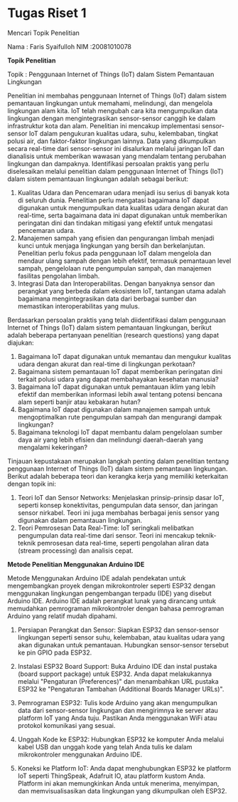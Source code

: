 # Tugas Riset 1 
Mencari Topik Penelitian

Nama : Faris Syaifulloh
NIM :20081010078

**__Topik Penelitian__**

Topik : Penggunaan Internet of Things (IoT) dalam Sistem Pemantauan Lingkungan
		
  Penelitian ini membahas penggunaan Internet of Things (IoT) dalam sistem pemantauan lingkungan untuk memahami, melindungi, dan mengelola lingkungan alam kita. IoT telah mengubah cara kita mengumpulkan data lingkungan dengan mengintegrasikan sensor-sensor canggih ke dalam infrastruktur kota dan alam. Penelitian ini mencakup implementasi sensor-sensor IoT dalam pengukuran kualitas udara, suhu, kelembaban, tingkat polusi air, dan faktor-faktor lingkungan lainnya. Data yang dikumpulkan secara real-time dari sensor-sensor ini disalurkan melalui jaringan IoT dan dianalisis untuk memberikan wawasan yang mendalam tentang perubahan lingkungan dan dampaknya.
		Identifikasi persoalan praktis yang perlu diselesaikan melalui penelitian dalam penggunaan Internet of Things (IoT) dalam sistem pemantauan lingkungan adalah sebagai berikut:
1.	Kualitas Udara dan Pencemaran udara menjadi isu serius di banyak kota di seluruh dunia. Penelitian perlu mengatasi bagaimana IoT dapat digunakan untuk mengumpulkan data kualitas udara dengan akurat dan real-time, serta bagaimana data ini dapat digunakan untuk memberikan peringatan dini dan tindakan mitigasi yang efektif untuk mengatasi pencemaran udara.
2.	Manajemen sampah yang efisien dan pengurangan limbah menjadi kunci untuk menjaga lingkungan yang bersih dan berkelanjutan. Penelitian perlu fokus pada penggunaan IoT dalam mengelola dan mendaur ulang sampah dengan lebih efektif, termasuk pemantauan level sampah, pengelolaan rute pengumpulan sampah, dan manajemen fasilitas pengolahan limbah.
3.	Integrasi Data dan Interoperabilitas. Dengan banyaknya sensor dan perangkat yang berbeda dalam ekosistem IoT, tantangan utama adalah bagaimana mengintegrasikan data dari berbagai sumber dan memastikan interoperabilitas yang mulus.

Berdasarkan persoalan praktis yang telah diidentifikasi dalam penggunaan Internet of Things (IoT) dalam sistem pemantauan lingkungan, berikut adalah beberapa pertanyaan penelitian (research questions) yang dapat diajukan: 
1.	Bagaimana IoT dapat digunakan untuk memantau dan mengukur kualitas udara dengan akurat dan real-time di lingkungan perkotaan?
2.	Bagaimana sistem pemantauan IoT dapat memberikan peringatan dini terkait polusi udara yang dapat membahayakan kesehatan manusia?
3.	Bagaimana IoT dapat digunakan untuk pemantauan iklim yang lebih efektif dan memberikan informasi lebih awal tentang potensi bencana alam seperti banjir atau kebakaran hutan?
4.	Bagaimana IoT dapat digunakan dalam manajemen sampah untuk mengoptimalkan rute pengumpulan sampah dan mengurangi dampak lingkungan?
5.	Bagaimana teknologi IoT dapat membantu dalam pengelolaan sumber daya air yang lebih efisien dan melindungi daerah-daerah yang mengalami kekeringan?

Tinjauan kepustakaan merupakan langkah penting dalam penelitian tentang penggunaan Internet of Things (IoT) dalam sistem pemantauan lingkungan. Berikut adalah beberapa teori dan kerangka kerja yang memiliki keterkaitan dengan topik ini:
1.	Teori IoT dan Sensor Networks: Menjelaskan prinsip-prinsip dasar IoT, seperti konsep konektivitas, pengumpulan data sensor, dan jaringan sensor nirkabel. Teori ini juga membahas berbagai jenis sensor yang digunakan dalam pemantauan lingkungan.
2.	Teori Pemrosesan Data Real-Time: IoT seringkali melibatkan pengumpulan data real-time dari sensor. Teori ini mencakup teknik-teknik pemrosesan data real-time, seperti pengolahan aliran data (stream processing) dan analisis cepat.

**__Metode Penelitian Menggunakan Arduino IDE__**

Metode Menggunakan Arduino IDE adalah pendekatan untuk mengembangkan proyek dengan mikrokontroler seperti ESP32 dengan menggunakan lingkungan pengembangan terpadu (IDE) yang disebut Arduino IDE. Arduino IDE adalah perangkat lunak yang dirancang untuk memudahkan pemrograman mikrokontroler dengan bahasa pemrograman Arduino yang relatif mudah dipahami.

1. Persiapan Perangkat dan Sensor: Siapkan ESP32 dan sensor-sensor lingkungan seperti sensor suhu, kelembaban, atau kualitas udara yang akan digunakan untuk pemantauan. Hubungkan sensor-sensor tersebut ke pin GPIO pada ESP32.

2. Instalasi ESP32 Board Support: Buka Arduino IDE dan instal pustaka (board support package) untuk ESP32. Anda dapat melakukannya melalui "Pengaturan (Preferences)" dan menambahkan URL pustaka ESP32 ke "Pengaturan Tambahan (Additional Boards Manager URLs)".

3. Pemrograman ESP32: Tulis kode Arduino yang akan mengumpulkan data dari sensor-sensor lingkungan dan mengirimnya ke server atau platform IoT yang Anda tuju. Pastikan Anda menggunakan WiFi atau protokol komunikasi yang sesuai.

4. Unggah Kode ke ESP32: Hubungkan ESP32 ke komputer Anda melalui kabel USB dan unggah kode yang telah Anda tulis ke dalam mikrokontroler menggunakan Arduino IDE.

5. Koneksi ke Platform IoT: Anda dapat menghubungkan ESP32 ke platform IoT seperti ThingSpeak, Adafruit IO, atau platform kustom Anda. Platform ini akan memungkinkan Anda untuk menerima, menyimpan, dan memvisualisasikan data lingkungan yang dikumpulkan oleh ESP32.

